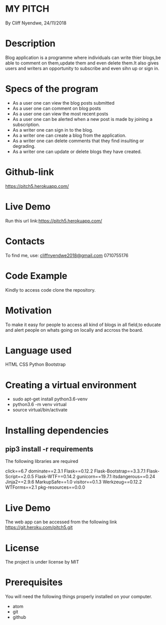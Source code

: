 # MY PITCH
By Cliff Nyendwe, 24/11/2018

# Description
Blog application is a programme where individuals can write thier blogs,be able to comment on them,update them and even delete them.It also gives users and writers an opportunity to subscribe and even sihn up or sign in.

# Specs of the program

* As a user one can view the blog posts submitted
* As a user one can comment on blog posts
* As a user one can view the most recent posts
* As a user one can be alerted when a new post is made by joining a  subscription.
* As a writer one can sign in to the blog.
* As a writer one can create a blog from the application.
* As a writer one can delete comments that they find insulting or degrading.
* As a writer one can update or delete blogs they have created.

# Github-link
https://pitch5.herokuapp.com/

# Live Demo

Run this url link:https://pitch5.herokuapp.com/
# Contacts
To find me, use: cliffnyendwe2018@gmail.com
0710755176

# Code Example

Kindly to access code clone the repository.

# Motivation

To make it easy for people to access all kind of blogs in all field,to educate and alert people on whats going on locally and accross the board.

# Language used

HTML 
CSS
Python
Bootstrap

# Creating a virtual environment

* sudo apt-get install python3.6-venv
* python3.6 -m venv virtual
* source virtual/bin/activate

# Installing dependencies
## pip3 install -r requirements
The following libraries are required

click==6.7
dominate==2.3.1
Flask==0.12.2
Flask-Bootstrap==3.3.7.1
Flask-Script==2.0.5
Flask-WTF==0.14.2
gunicorn==19.7.1
itsdangerous==0.24
Jinja2==2.9.6
MarkupSafe==1.0
visitor==0.1.3
Werkzeug==0.12.2
WTForms==2.1
pkg-resources==0.0.0

# Live Demo
The web app can be accessed from the following link https://git.heroku.com/pitch5.git

# License
The project is under license by MIT

# Prerequisites
You will need the following things properly installed on your computer.

* atom
* git
* github